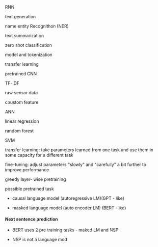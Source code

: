 RNN

text generation

name entity Recognithon (NER)

text summarization 

zero shot classification

model and tokenization

transfer learning



pretrained CNN

TF-IDF

raw sensor data

coustom feature

ANN

linear regression

random forest

SVM



transfer learning: take parameters learned from one task  and use them in some capacity for a different task

fine-tuning: adjust parameters "slowly" and "carefully" a bit further to improve performance



greedy layer- wise pretraining



possible pretrained task

- causal language model (autoregressive LM)(GPT - like)

- masked language model (auto encoder LM) (BERT -like)



#### Next sentence prediction

- BERT uses 2 pre training tasks - maked LM and NSP

- NSP is not a language mod


